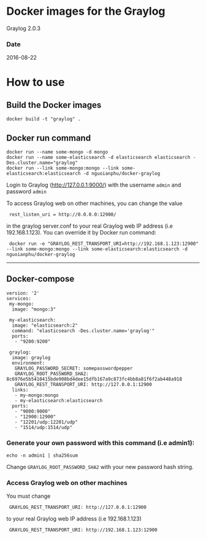 # Docker images for the Graylog

Graylog 2.0.3

###  Date
2016-08-22

# How to use


## Build the Docker images

    docker build -t "graylog" .

## Docker run command

    docker run --name some-mongo -d mongo
    docker run --name some-elasticsearch -d elasticsearch elasticsearch -Des.cluster.name="graylog"
    docker run --link some-mongo:mongo --link some-elasticsearch:elasticsearch -d nguoianphu/docker-graylog
    
Login to Graylog (http://127.0.0.1:9000/) with the username ```admin``` and password ```admin```

To access Graylog web on other machines, you can change the value

     rest_listen_uri = http://0.0.0.0:12900/
     
in the graylog server.conf to your real  Graylog web IP address (i.e 192.168.1.123). You can override it by Docker run command:

     docker run -e "GRAYLOG_REST_TRANSPORT_URI=http://192.168.1.123:12900" --link some-mongo:mongo --link some-elasticsearch:elasticsearch -d nguoianphu/docker-graylog
     
---      
    
## Docker-compose

    version: '2'
    services:
     my-mongo:
      image: "mongo:3"

     my-elasticsearch:
      image: "elasticsearch:2"
      command: "elasticsearch -Des.cluster.name='graylog'"
      ports:
       - "9200:9200"

     graylog:
      image: graylog
      environment:
       GRAYLOG_PASSWORD_SECRET: somepasswordpepper
       GRAYLOG_ROOT_PASSWORD_SHA2: 8c6976e5b5410415bde908bd4dee15dfb167a9c873fc4bb8a81f6f2ab448a918
       GRAYLOG_REST_TRANSPORT_URI: http://127.0.0.1:12900
      links:
       - my-mongo:mongo
       - my-elasticsearch:elasticsearch
      ports:
       - "9000:9000"
       - "12900:12900"
       - "12201/udp:12201/udp"
       - "1514/udp:1514/udp"

### Generate your own password with this command (i.e admin1):

    echo -n admin1 | sha256sum
    
Change ```GRAYLOG_ROOT_PASSWORD_SHA2``` with your new password hash string.

### Access Graylog web on other machines

You must change

     GRAYLOG_REST_TRANSPORT_URI: http://127.0.0.1:12900
     
to your real  Graylog web IP address (i.e 192.168.1.123)

     GRAYLOG_REST_TRANSPORT_URI: http://192.168.1.123:12900
